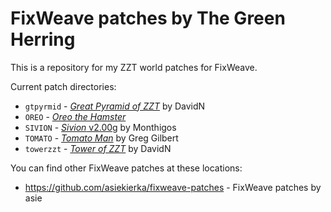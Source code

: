 # FixWeave patches by The Green Herring
This is a repository for my ZZT world patches for FixWeave.

Current patch directories:
* `gtpyrmid` - _[Great Pyramid of ZZT](https://museumofzzt.com/file/g/gtpyrmid/)_ by DavidN
* `OREO` - _[Oreo the Hamster](https://museumofzzt.com/file/o/oreo/)_
* `SIVION` - [_Sivion_ v2.00g](https://museumofzzt.com/file/s/sivion/) by Monthigos
* `TOMATO` - _[Tomato Man](https://museumofzzt.com/file/t/tomato/)_ by Greg Gilbert
* `towerzzt` - _[Tower of ZZT](https://museumofzzt.com/file/t/towerzzt/)_ by DavidN

You can find other FixWeave patches at these locations:
* https://github.com/asiekierka/fixweave-patches - FixWeave patches by asie
